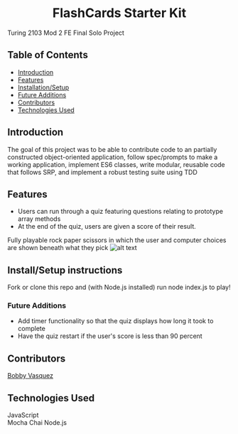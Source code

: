 <h1 align="center">FlashCards Starter Kit</h1>

Turing 2103 Mod 2 FE Final Solo Project
## Table of Contents
* [Introduction](#Introduction)
* [Features](#Features)
* [Installation/Setup](#Installation/Setup-instructions)
* [Future Additions](#Future-Additions)
* [Contributors](#Contributors)
* [Technologies Used](#Technologies-used)

## Introduction
The goal of this project was to be able to contribute code to an partially constructed object-oriented application, follow spec/prompts to make a working application, implement ES6 classes, write modular, reusable code that follows SRP, and implement a robust testing suite using TDD

## Features
- Users can run through a quiz featuring questions relating to prototype array methods
- At the end of the quiz, users are given a score of their result. 

Fully playable rock paper scissors in which the user and computer choices are shown beneath what they pick
![alt text](https://media.giphy.com/media/IJcXynV0I365zgvsxH/giphy.gif "FlashCard Demo")

## Install/Setup instructions
Fork or clone this repo and (with Node.js installed) run node index.js to play!

### Future Additions
- Add timer functionality so that the quiz displays how long it took to complete
- Have the quiz restart if the user's score is less than 90 percent

## Contributors
[Bobby Vasquez](https://github.com/hoomberto/)

## Technologies Used
JavaScript  
Mocha
Chai
Node.js

